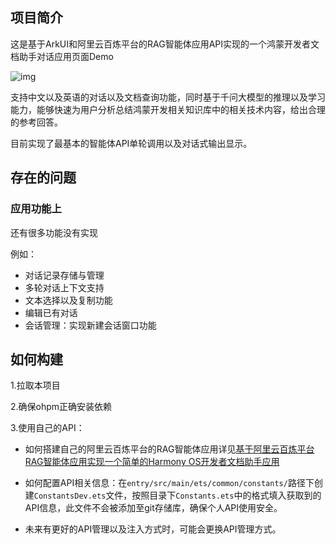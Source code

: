 ## 项目简介
这是基于ArkUI和阿里云百炼平台的RAG智能体应用API实现的一个鸿蒙开发者文档助手对话应用页面Demo

![img](https://img2023.cnblogs.com/blog/3416663/202502/3416663-20250210163326062-605433814.gif)

支持中文以及英语的对话以及文档查询功能，同时基于千问大模型的推理以及学习能力，能够快速为用户分析总结鸿蒙开发相关知识库中的相关技术内容，给出合理的参考回答。

目前实现了最基本的智能体API单轮调用以及对话式输出显示。

## 存在的问题
### 应用功能上
还有很多功能没有实现

例如：
- 对话记录存储与管理
- 多轮对话上下文支持
- 文本选择以及复制功能
- 编辑已有对话
- 会话管理：实现新建会话窗口功能

## 如何构建
1.拉取本项目

2.确保ohpm正确安装依赖

3.使用自己的API：

- 如何搭建自己的阿里云百炼平台的RAG智能体应用详见[基于阿里云百炼平台RAG智能体应用实现一个简单的Harmony OS开发者文档助手应用](https://www.cnblogs.com/ouyangzhiyong/p/18699545)

- 如何配置API相关信息：在`entry/src/main/ets/common/constants/`路径下创建`ConstantsDev.ets`文件，按照目录下`Constants.ets`中的格式填入获取到的API信息，此文件不会被添加至git存储库，确保个人API使用安全。
- 未来有更好的API管理以及注入方式时，可能会更换API管理方式。





